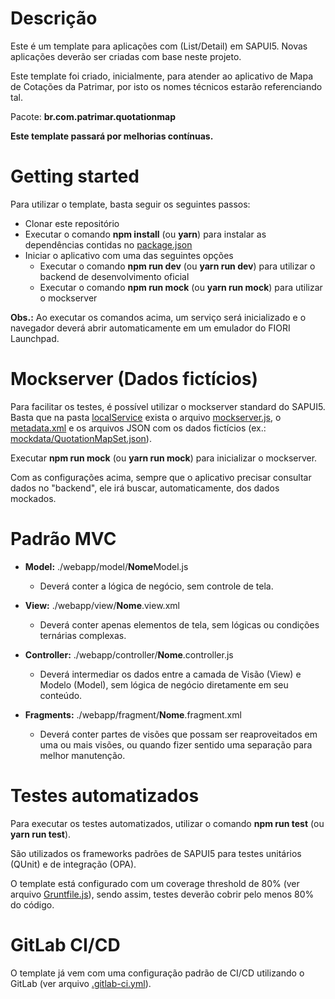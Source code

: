 # Descrição

Este é um template para aplicações com (List/Detail) em SAPUI5. Novas aplicações deverão ser criadas com base neste projeto.

Este template foi criado, inicialmente, para atender ao aplicativo de Mapa de Cotações da Patrimar, por isto os nomes técnicos estarão referenciando tal.

Pacote: **br.com.patrimar.quotationmap**

**Este template passará por melhorias contínuas.**

# Getting started

Para utilizar o template, basta seguir os seguintes passos:

- Clonar este repositório
- Executar o comando **npm install** (ou **yarn**) para instalar as dependências contidas no [package.json](package.json)
- Iniciar o aplicativo com uma das seguintes opções
  - Executar o comando **npm run dev** (ou **yarn run dev**) para utilizar o backend de desenvolvimento oficial
  - Executar o comando **npm run mock** (ou **yarn run mock**) para utilizar o mockserver

**Obs.:** Ao executar os comandos acima, um serviço será inicializado e o navegador deverá abrir automaticamente em um emulador do FIORI Launchpad.

# Mockserver (Dados fictícios)

Para facilitar os testes, é possível utilizar o mockserver standard do SAPUI5. Basta que na pasta [localService](webapp/localService) exista o arquivo [mockserver.js](webapp/localService/mockserver.js), o [metadata.xml](webapp/localService/zsd_odata_price_cockpit_srv/metadata.xml) e os arquivos JSON com os dados fictícios (ex.: [mockdata/QuotationMapSet.json](webapp/localService/mockdata/QuotationMapSet.json)).

Executar **npm run mock** (ou **yarn run mock**) para inicializar o mockserver.

Com as configurações acima, sempre que o aplicativo precisar consultar dados no "backend", ele irá buscar, automaticamente, dos dados mockados.

# Padrão MVC

- **Model:** ./webapp/model/**Nome**Model.js
  - Deverá conter a lógica de negócio, sem controle de tela.
- **View:** ./webapp/view/**Nome**.view.xml
  - Deverá conter apenas elementos de tela, sem lógicas ou condições ternárias complexas.
- **Controller:** ./webapp/controller/**Nome**.controller.js

  - Deverá intermediar os dados entre a camada de Visão (View) e Modelo (Model), sem lógica de negócio diretamente em seu conteúdo.

- **Fragments:** ./webapp/fragment/**Nome**.fragment.xml
  - Deverá conter partes de visões que possam ser reaproveitados em uma ou mais visões, ou quando fizer sentido uma separação para melhor manutenção.

# Testes automatizados

Para executar os testes automatizados, utilizar o comando **npm run test** (ou **yarn run test**).

São utilizados os frameworks padrões de SAPUI5 para testes unitários (QUnit) e de integração (OPA).

O template está configurado com um coverage threshold de 80% (ver arquivo [Gruntfile.js](Gruntfile.js)), sendo assim, testes deverão cobrir pelo menos 80% do código.

# GitLab CI/CD

O template já vem com uma configuração padrão de CI/CD utilizando o GitLab (ver arquivo [.gitlab-ci.yml](.gitlab-ci.yml)).
